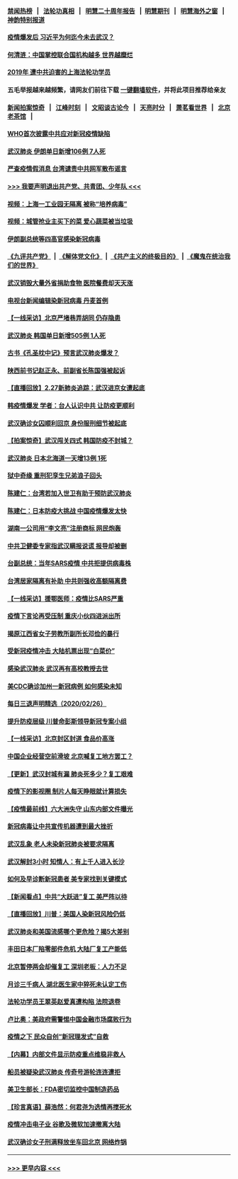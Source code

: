 #### [禁闻热榜](热点新闻.md?=0)  &nbsp;&nbsp;|&nbsp;&nbsp; [法轮功真相](https://github.com/gfw-breaker/truth/blob/master/README.md?=0) &nbsp;&nbsp;|&nbsp;&nbsp; [明慧二十周年报告](https://github.com/gfw-breaker/mh-reports/blob/master/README.md?=0) &nbsp;&nbsp;|&nbsp;&nbsp;[明慧期刊](https://github.com/gfw-breaker/mh-qikan) &nbsp;&nbsp;|&nbsp;&nbsp; [明慧海外之窗](https://github.com/gfw-breaker/mh-news/blob/master/README.md?=0) &nbsp;&nbsp;|&nbsp;&nbsp; [神韵特别报道](https://github.com/gfw-breaker/mh-news/blob/master/shenyun.md?=0)
#### [疫情爆发后 习近平为何迄今未去武汉？](../pages/nsc413/n11900728.md?t=02280331) 
#### [何清涟：中国掌控联合国机构越多 世界越糜烂](../pages/nsc413/n11901020.md?t=02280331) 
#### [2019年 遭中共迫害的上海法轮功学员](../pages/nsc413/n11900714.md?t=02280331) 
#### 五毛举报越来越频繁，请网友们前往下载 [一键翻墙软件](https://github.com/gfw-breaker/ssr-accounts)，并将此项目推荐给亲友
#### [新闻拍案惊奇](https://github.com/gfw-breaker/banned-news/blob/master/pages/link4.md) &nbsp;&nbsp;|&nbsp;&nbsp; [江峰时刻](https://github.com/gfw-breaker/banned-news/blob/master/pages/link4.md) &nbsp;&nbsp;|&nbsp;&nbsp; [文昭谈古论今](https://github.com/gfw-breaker/banned-news/blob/master/pages/link4.md) &nbsp;&nbsp;|&nbsp;&nbsp; [天亮时分](https://github.com/gfw-breaker/banned-news/blob/master/pages/link4.md) &nbsp;&nbsp;|&nbsp;&nbsp; [萧茗看世界](https://github.com/gfw-breaker/banned-news/blob/master/pages/link4.md) &nbsp;&nbsp;|&nbsp;&nbsp; [北京老茶馆](https://github.com/gfw-breaker/banned-news/blob/master/pages/link4.md) &nbsp;&nbsp;|&nbsp;&nbsp; 
#### [WHO首次披露中共应对新冠疫情缺陷](../pages/nsc413/n11900978.md?t=02280331) 
#### [武汉肺炎 伊朗单日新增106例 7人死](../pages/nsc413/n11900839.md?t=02280331) 
#### [严查疫情假消息 台湾谴责中共网军散布谣言](../pages/nsc413/n11900739.md?t=02280331) 
#### [>>> 我要声明退出共产党、共青团、少年队 <<<](https://github.com/begood0513/goodnews/blob/master/quit/letter.md) 
#### [视频：上海一工业园无隔离 被称“培养病毒”](../pages/nsc413/n11900765.md?t=02280331) 
#### [视频：城管抢业主买下的菜 爱心蔬菜被当垃圾](../pages/nsc413/n11900620.md?t=02280331) 
#### [伊朗副总统等四高官感染新冠病毒](../pages/nsc413/n11900818.md?t=02280331) 
#### [《九评共产党》](https://github.com/begood0513/9ping.md/blob/master/README.md) &nbsp;|&nbsp; [《解体党文化》](../../../../jtdwh.md/blob/master/README.md)  &nbsp;|&nbsp; [《共产主义的终极目的》](../../../../gczydzjmd.md/blob/master/README.md) &nbsp;|&nbsp; [《魔鬼在统治我们的世界》](../../../../mgztzwmdsj.md/blob/master/README.md) 
#### [武汉销毁大量外省捐助食物 医院餐费却天天涨](../pages/nsc413/n11900633.md?t=02280331) 
#### [电视台新闻编辑染新冠病毒 丹麦首例](../pages/nsc413/n11900794.md?t=02280331) 
#### [【一线采访】北京严堵巷弄胡同 仍存隐患](../pages/nsc413/n11900723.md?t=02280331) 
#### [武汉肺炎 韩国单日新增505例 1人死](../pages/nsc413/n11900450.md?t=02280331) 
#### [古书《孔圣枕中记》预言武汉肺炎爆发？](../pages/nsc413/n11899892.md?t=02280331) 
#### [陕西前书记赵正永、前副省长陈国强被起诉](../pages/nsc413/n11900182.md?t=02280331) 
#### [【直播回放】2.27新肺炎追踪：武汉进京女遭起底](../pages/nsc413/n11900415.md?t=02280331) 
#### [韩疫情爆发 学者：台人认识中共 让防疫更顺利](../pages/nsc413/n11900509.md?t=02280331) 
#### [武汉确诊女囚顺利回京 身份服刑细节被起底](../pages/nsc413/n11900305.md?t=02280331) 
#### [【拍案惊奇】武汉闯关四式 韩国防疫不封城？](../pages/nsc413/n11899370.md?t=02280331) 
#### [武汉肺炎 日本北海道一天增13例 1死](../pages/nsc413/n11900329.md?t=02280331) 
#### [狱中奇缘  重刑犯孪生兄弟浪子回头](../pages/nsc413/n11898373.md?t=02280331) 
#### [陈建仁：台湾若加入世卫有助于预防武汉肺炎](../pages/nsc413/n11899571.md?t=02280331) 
#### [陈建仁：日本防疫大挑战 中国疫情爆发太快](../pages/nsc413/n11900169.md?t=02280331) 
#### [湖南一公司用“李文亮”注册商标 网民炮轰](../pages/nsc413/n11899932.md?t=02280331) 
#### [中共卫健委专家指武汉瞒报说谎 报导却被删](../pages/nsc413/n11899565.md?t=02280331) 
#### [台副总统：当年SARS疫情 中共拒提供病毒株](../pages/nsc413/n11899641.md?t=02280331) 
#### [台湾居家隔离有补助 中共则强收高额隔离费](../pages/nsc413/n11899333.md?t=02280331) 
#### [【一线采访】援鄂医师：疫情比SARS严重](../pages/nsc413/n11899583.md?t=02280331) 
#### [疫情下言论再受压制 重庆小伙四进派出所](../pages/nsc413/n11899264.md?t=02280331) 
#### [揭原江西省女子劳教所副所长邓俭的暴行](../pages/nsc413/n11898252.md?t=02280331) 
#### [受新冠疫情冲击 大陆机票出现“白菜价”](../pages/nsc413/n11899112.md?t=02280331) 
#### [感染武汉肺炎 武汉再有高校教授去世](../pages/nsc413/n11897445.md?t=02280331) 
#### [美CDC确诊加州一新冠病例 如何感染未知](../pages/nsc413/n11899165.md?t=02280331) 
#### [每日三退声明精选（2020/02/26）](../pages/nsc413/n11899235.md?t=02280331) 
#### [提升防疫层级 川普命彭斯领导新冠专案小组](../pages/nsc413/n11898934.md?t=02280331) 
#### [【一线采访】北京封区封道 食品价高涨](../pages/nsc413/n11898771.md?t=02280331) 
#### [中国企业经营空前滑坡 北京喊复工地方罢工？](../pages/nsc413/n11898503.md?t=02280331) 
#### [【更新】武汉封城有漏 肺炎死多少？复工艰难](../pages/nsc413/n11890652.md?t=02280331) 
#### [疫情下的影视圈 制片人每天睁眼就计算损失](../pages/nsc413/n11898270.md?t=02280331) 
#### [【疫情最前线】六大洲失守 山东内部文件曝光](../pages/nsc413/n11898455.md?t=02280331) 
#### [新冠病毒让中共宣传机器遭到最大挫折](../pages/nsc413/n11898739.md?t=02280331) 
#### [武汉乱象 老人未染新冠肺炎被要求隔离](../pages/nsc413/n11898557.md?t=02280331) 
#### [武汉解封3小时 知情人：有上千人进入长沙](../pages/nsc413/n11898505.md?t=02280331) 
#### [如何及早诊断新冠患者 美专家找到关键模式](../pages/nsc413/n11898626.md?t=02280331) 
#### [【新闻看点】中共“大跃进”复工 美严阵以待](../pages/nsc413/n11898221.md?t=02280331) 
#### [【直播回放】川普：美国人染新冠风险仍低](../pages/nsc413/n11898088.md?t=02280331) 
#### [武汉肺炎和美国流感哪个更危险？揭5大差别](../pages/nsc413/n11888203.md?t=02280331) 
#### [丰田日本厂陷零部件危机 大陆厂复工产能低](../pages/nsc413/n11898580.md?t=02280331) 
#### [北京暂停两会却催复工 深圳老板：人力不足](../pages/nsc413/n11898526.md?t=02280331) 
#### [月诊三千病人 湖北医生家中猝死未认定工伤](../pages/nsc413/n11898375.md?t=02280331) 
#### [法轮功学员王翠英赵爱真遭构陷 法院退卷](../pages/nsc413/n11897965.md?t=02280331) 
#### [卢比奥：美政府需警惕中国金融市场腐败行为](../pages/nsc413/n11898327.md?t=02280331) 
#### [疫情之下 民众自创“新冠理发式”自救](../pages/nsc413/n11898320.md?t=02280331) 
#### [【内幕】内部文件显示防疫重点维稳非救人](../pages/nsc413/n11896183.md?t=02280331) 
#### [船员被疑染武汉肺炎 传奇号游轮连连遭拒](../pages/nsc413/n11898226.md?t=02280331) 
#### [美卫生部长：FDA密切监控中国制造药品](../pages/nsc413/n11898231.md?t=02280331) 
#### [【珍言真语】薛浩然：何君尧为选情再搅死水](../pages/nsc413/n11898269.md?t=02280331) 
#### [疫情冲击电子业 谷歌及微软加速撤离大陆](../pages/nsc413/n11898078.md?t=02280331) 
#### [武汉确诊女子刑满释放坐车回北京 网络炸锅](../pages/nsc413/n11897989.md?t=02280331) 

----
#### [ >>> 更早内容 <<< ](../indexes/nsc413-earlier.md)
